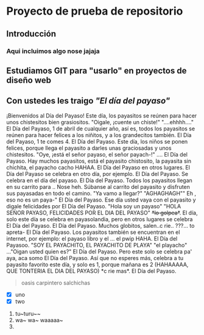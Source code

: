 # Proyecto de prueba de repositorio
## Introducción
### Aqui incluimos algo nose jajaja
Estudiamos GIT para "usarlo" en proyectos de diseño web
------------------------------------------------------------
## __Con ustedes les traigo *"El día del payaso"*__

¡Bienvenidos al Día del Payaso! Este día, los payasitos se reúnen para hacer unos chistesitos bien grasiositos. "Oigale, ¡cuente un chiste!" "....ehhhh...." El Día del Payaso, 1 de abril de cualquier año, así es, todos los payasitos se reúnen para hacer felices a los niñitos, y a los grandecitos también. El Día del Payaso, 1 te comes 4. El Día del Payaso. Este día, los niños se ponen felices, porque llega el payasito a darles unas graciosadas y unos chistesitos. "Oye, ¡está el señor payaso, el señor payach-!" .... El Día del Payaso. Hay muchos payasitos, está el payasito chistosito, la payasita sin chichita, el payacho cacho HAHAA. El Día del Payaso en otros lugares. El Día del Payaso se celebra en otro día, por ejemplo. El Día del Payaso. Se celebra en el día del payaso. El Día del Payaso. Todos los payasitos llegan en su carrito para .. Nose heh. Súbanse al carrito del payasito y disfruten sus payasadas en todo el camino. "Ya vamo a llegar?" "AGHAGHAGH"" Eh , eso no es un paya-" El Día del Payaso. Ese día usted vaya con el payasito y digale felicidades por El Día del Payaso. "Hola soy un payaso" "HOLA SEÑOR PAYASO, FELICIDADES POR EL DIA DEL PAYASO" ~~\*lo golpea\*~~. El día, solo este día se celebra en payasolandia, pero en otros lugares se celebra El Día del Payaso. El Día del Payaso. Muchos globitos, salen..c rie.. ???... to apreta- El Día del Payaso. Los payasitos también se encuentran en el internet, por ejemplo: el payaso libro y el ... el pwip HAHA. El Día del Payasoo. "SOY EL PAYACHITO, EL PAYACHITO DE PLAYA" "el playacho" ..."Oigan usted quien es?" El Día del Payaso. Pero este solo se celebra pa' aya, aca somo El Día del Payaso. Así que no esperes más, celebra a tu payasito favorito este día, y solo es 1, porque mañana es 2 (HAHAAAAA, QUE TONTERIA EL DIA DEL PAYASO) \*c rie mas\*. El Día del Payaso.

> oasis
> carpintero
> salchichas

- [x] uno
- [x] two
1. tu~turu~~
2. wa~ wa~ waaaaa~
3.
